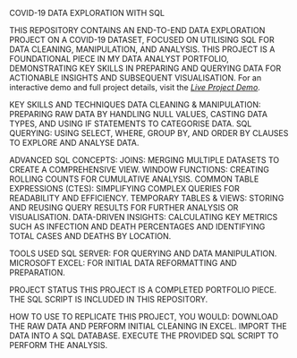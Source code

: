 COVID-19 DATA EXPLORATION WITH SQL

THIS REPOSITORY CONTAINS AN END-TO-END DATA EXPLORATION PROJECT ON A COVID-19 DATASET, FOCUSED ON UTILISING SQL FOR DATA CLEANING, MANIPULATION, AND ANALYSIS. THIS PROJECT IS A FOUNDATIONAL PIECE IN MY DATA ANALYST PORTFOLIO, DEMONSTRATING KEY SKILLS IN PREPARING AND QUERYING DATA FOR ACTIONABLE INSIGHTS AND SUBSEQUENT VISUALISATION. For an interactive demo and full project details, visit the [*Live Project Demo*](https://m-subhan777.github.io/CovidProject/).


KEY SKILLS AND TECHNIQUES
DATA CLEANING & MANIPULATION: PREPARING RAW DATA BY HANDLING NULL VALUES, CASTING DATA TYPES, AND USING IF STATEMENTS TO CATEGORISE DATA.
SQL QUERYING: USING SELECT, WHERE, GROUP BY, AND ORDER BY CLAUSES TO EXPLORE AND ANALYSE DATA.

ADVANCED SQL CONCEPTS:
JOINS: MERGING MULTIPLE DATASETS TO CREATE A COMPREHENSIVE VIEW.
WINDOW FUNCTIONS: CREATING ROLLING COUNTS FOR CUMULATIVE ANALYSIS.
COMMON TABLE EXPRESSIONS (CTES): SIMPLIFYING COMPLEX QUERIES FOR READABILITY AND EFFICIENCY.
TEMPORARY TABLES & VIEWS: STORING AND REUSING QUERY RESULTS FOR FURTHER ANALYSIS OR VISUALISATION.
DATA-DRIVEN INSIGHTS: CALCULATING KEY METRICS SUCH AS INFECTION AND DEATH PERCENTAGES AND IDENTIFYING TOTAL CASES AND DEATHS BY LOCATION.

TOOLS USED
SQL SERVER: FOR QUERYING AND DATA MANIPULATION.
MICROSOFT EXCEL: FOR INITIAL DATA REFORMATTING AND PREPARATION.

PROJECT STATUS
THIS PROJECT IS A COMPLETED PORTFOLIO PIECE. THE SQL SCRIPT IS INCLUDED IN THIS REPOSITORY.

HOW TO USE
TO REPLICATE THIS PROJECT, YOU WOULD:
DOWNLOAD THE RAW DATA AND PERFORM INITIAL CLEANING IN EXCEL.
IMPORT THE DATA INTO A SQL DATABASE.
EXECUTE THE PROVIDED SQL SCRIPT TO PERFORM THE ANALYSIS.
